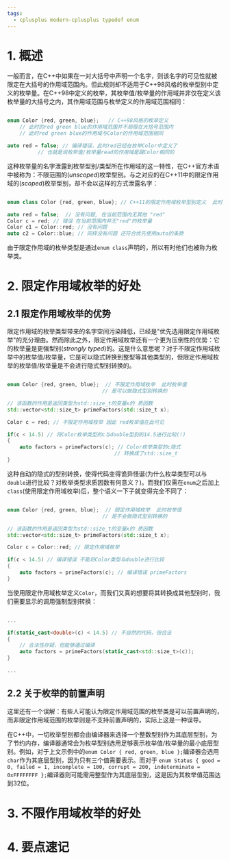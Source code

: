 ```yaml
---
tags:
  - cplusplus modern-cplusplus typedef enum
---
```


# 1. 概述

一般而言，在C++中如果在一对大括号中声明一个名字，则该名字的可见性就被限定在大括号的作用域范围内。但此规则却不适用于C++98风格的枚举型别中定义的枚举量。在C++98中定义的枚举，其枚举值/枚举量的作用域并非仅在定义该枚举量的大括号之内，其作用域范围与枚举定义的作用域范围相同：

``` C++

enum Color {red, green, blue};   // C++98风格的枚举定义
	// 此时的red green blue的作用域范围并不局限在大括号范围内
	// 此时red green blue的作用域与Color的作用域范围相同

auto red = false; // 编译错误，此时red已经在枚举Color中定义了
		  // 也就是说枚举值/枚举量read的作用域是跟Color相同的

```

这种枚举量的名字泄露到枚举型别/类型所在作用域的这一特性，在C++官方术语中被称为：不限范围的(_unscoped_)枚举型别。与之对应的在C++11中的限定作用域的(_scoped_)枚举型别，却不会以这样的方式泄露名字：

``` C++

enum class Color {red, green, blue}; // C++11的限定作用域枚举型别定义  此时 red green blue的作用域被限制在大括号范围之内

auto red = false;  // 没有问题, 在当前范围内无其他 "red"
Color c = red; // 错误 在当前范围内并无"red"的枚举量
Color c1 = Color::red; // 没有问题
auto c2 = Color::blue; // 同样没有问题 还符合优先使用auto的条款

```

由于限定作用域的枚举类型是通过`enum class`声明的，所以有时他们也被称为枚举类。

# 2. 限定作用域枚举的好处

## 2.1 限定作用域枚举的优势

限定作用域的枚举类型带来的名字空间污染降低，已经是"优先选用限定作用域枚举"的充分理由。然而除此之外，限定作用域枚举还有一个更为压倒性的优势：它的枚举量是更强型别(_strongly typed_)的。这是什么意思呢？对于不限定作用域枚举中的枚举值/枚举量，它是可以隐式转换到整型等其他类型的，但限定作用域枚举的枚举值/枚举量是不会进行隐式型别转换的。

``` C++

enum Color {red, green, blue};  // 不限定作用域枚举  此时枚举值
		                       // 是可以做隐式型别转换的

// 该函数的作用是返回类型为std::size_t的变量x的 质因数
std::vector<std::size_t> primeFactors(std::size_t x); 

Color c = red; // 不限定作用域枚举 因此 red枚举值在此可见

if(c < 14.5) // 将Color枚举类型的c与double型别的14.5进行比较(!)
{
	auto factors = primeFactors(c); // Color枚举类型的c隐式
								   // 转换成了std::size_t
}

```

这种自动的隐式的型别转换，使得代码变得诡异怪诞(为什么枚举类型可以与`double`进行比较？对枚举类型求质因数有何意义？)。而我们仅需在`enum`之后加上`class`(使用限定作用域枚举)后，整个语义一下子就变得完全不同了：

``` C++

enum Color {red, green, blue};  // 限定作用域枚举  此时枚举值
		                       // 是不会做隐式型别转换的

// 该函数的作用是返回类型为std::size_t的变量x的 质因数
std::vector<std::size_t> primeFactors(std::size_t x); 

Color c = Color::red; // 限定作用域枚举 

if(c < 14.5) // 编译错误 不能将Color类型与double进行比较
{
	auto factors = primeFactors(c); // 编译错误 primeFactors                   // 不接受Color类型参数 函数参数为std::size_t
}

```

当使用限定作用域枚举定义`Color`，而我们又真的想要将其转换成其他型别时，我们需要显示的调用强制型别转换：

``` C++

...

if(static_cast<double>(c) < 14.5) // 不自然的代码，但合法
{
	// 合法性存疑，但能够通过编译
	auto factors = primeFactors(static_cast<std::size_t>(c));
}

...

```

## 2.2 关于枚举的前置声明

这里还有一个误解：有些人可能认为限定作用域范围的枚举类是可以前置声明的，而非限定作用域范围的枚举则是不支持前置声明的，实际上这是一种误导。

在C++中，一切枚举型别都会由编译器来选择一个整数型别作为其底层型别，为了节约内存，编译器通常会为枚举型别选用足够表示枚举值/枚举量的最小底层型别。例如，对于上文示例中的`enum Color { red, green, blue };`编译器会选用`char`作为其底层型别，因为只有三个值需要表示。而对于 `enum Status { good = 0, failed = 1, incomplete = 100, corrupt = 200, indeterminate = 0xFFFFFFFF };`编译器则可能需用整型作为其底层型别，这是因为其枚举值范围达到32位。



# 3. 不限作用域枚举的好处



# 4. 要点速记

